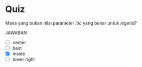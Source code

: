 # Quiz

Mana yang bukan nilai parameter _loc_ yang benar untuk _legend_?

JAWABAN
- [ ] center
- [ ] best
- [X] inside
- [ ] lower right
